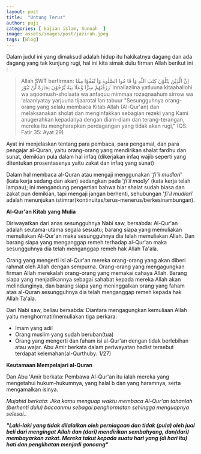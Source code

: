 ```yaml
---
layout: post
title:  "Untung Terus"
author: puji
categories: [ kajian islam, Sunnah  ]
image: assets/images/post/jazirah.jpeg
tags: [Blog]
---
```



   Dalam judul ini yang dimaksud adalah hidup itu hakikatnya
dagang dan ada dagang yang tak kunjung rugi,   hal ini kita simak
dulu firman Allah berikut ini :
> Allah SWT berfirman:
اِنَّ الَّذِيْنَ يَتْلُوْنَ كِتٰبَ اللّٰهِ وَاَ قَا مُوا الصَّلٰوةَ وَاَ نْفَقُوْا مِمَّا رَزَقْنٰهُمْ سِرًّا وَّعَلَا نِيَةً يَّرْجُوْنَ تِجَارَةً لَّنْ تَبُوْرَ ۙ
innallaziina yatluuna kitaaballohi wa aqoomush-sholaata wa anfaquu mimmaa rozaqnaahum sirrow wa 'alaaniyatay yarjuuna tijaarotal lan tabuur
"Sesungguhnya orang-orang yang selalu membaca Kitab Allah (Al-Qur'an) dan melaksanakan sholat dan menginfakkan sebagian rezeki yang Kami anugerahkan kepadanya dengan diam-diam dan terang-terangan, mereka itu mengharapkan perdagangan yang tidak akan rugi,"
(QS. Fatir 35: Ayat 29)

   Ayat ini menjelaskan tentang para pembaca, para pengamal,
dan para pengajar al-Quran, yaitu orang-orang yang mendirikan
shalat fardhu dan sunat, demikian pula dalam hal infaq (dikerjakan
infaq wajib seperti yang ditentukan prosentasenya yaitu zakat dan infaq yang sunat)

   Dalam hal membaca al-Quran atau mengaji menggunakan '*fi'il* *mudlari*' (kata kerja sedang dan akan)
sedangkan pada '*fi'il madly*' (kata kerja telah lampau); ini mengandung pengertian bahwa biar shalat sudah
biasa dan zakat pun demikian, tapi mengaji jangan berhenti, sehubungan '*fi'il mudlari*' adalah menunjukan istimrar(kontinuitas/terus-menerus/berkesinambungan).

**Al-Qur'an Kitab yang Mulia**

   Diriwayatkan dari anas sesungguhnya Nabi saw, bersabda:
Al-Qur'an adalah seutama-utama segala sesuatu; barang siapa yang memuliakan
memuliakan Al-Qur'an maka sesungguhnya dia telah memuliakan Allah.
Dan barang siapa yang menganggap remeh terhadap al-Qur'an maka sesungguhnya dia telah
menganggap remeh hak Allah Ta'ala.

   Orang yang mengerti isi al-Qur'an mereka orang-orang yang akan diberi rahmat oleh Allah
dengan sempurna. Orang-orang yang mengagungkan firman Allah merekalah orang-orang yang
memakai cahaya Allah. Barang siapa yang menjadikannya sebagai sahabat kepada mereka Allah
akan melindunginya, dan barang siapa yang meninggalkan orang yang faham atas al-Quran sesungguhnya
dia telah menganggap remeh kepada hak Allah Ta'ala.

   Dari Nabi saw, beliau bersabda: Diantara mengagungkan kemuliaan Allah yaitu menghormati/memuliakan
tiga perkara:
* Imam yang adil
* Orang muslim yang sudah beruban(tua)
* Orang yang mengerti dan faham isi al-Qur'an dengan tidak berlebihan atau wajar.
Abu Amir berkata dalam periwayatan hadist tersebut terdapat kelemahan(al-Qurthuby: 1/27)

**Keutamaan Mempelajari al-Quran**

   Dan Abu 'Amir berkata: Pembawa Al-Qur'an itu ialah mereka yang mengetahui hukum-hukumnya, yang halal b
dan yang haramnya, serta mengamalkan isinya.

   _Mujahid berkata: Jika kamu menguap waktu membaca Al-Qur'an tahanlah (berhenti dulu) bacaanmu sebagai
penghormatan sehingga menguapnya selesai._.

**_"Laki-laki yang tidak dilalaikan oleh perniagaan dan tidak (pula) oleh jual beli dari mengingat Allah dan (dari)
mendirikan sembahyang, dan(dari) membayarkan zakat. Mereka takut kepada suatu hari yang (di hari itu) hati dan
penglihatan menjadi goncang"_**
